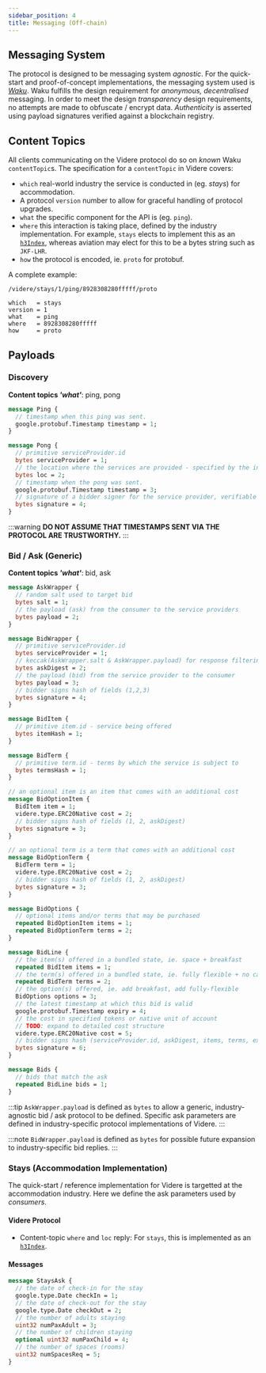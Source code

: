 ```yaml
---
sidebar_position: 4
title: Messaging (Off-chain)
---
```


## Messaging System

The protocol is designed to be messaging system *agnostic*. For the quick-start and proof-of-concept implementations, the messaging system used is [*Waku*](https://waku.org/). Waku fulfills the design requirement for *anonymous, decentralised* messaging. In order to meet the design *transparency* design requirements, no attempts are made to obfuscate / encrypt data. *Authenticity* is asserted using payload signatures verified against a blockchain registry. 

## Content Topics

All clients communicating on the Videre protocol do so on *known* Waku `contentTopic`s. The specification for a `contentTopic` in Videre covers:

* `which` real-world industry the service is conducted in (eg. *stays*) for accommodation.
* A protocol `version` number to allow for graceful handling of protocol upgrades.
* `what` the specific component for the API is (eg. `ping`).
* `where` this interaction is taking place, defined by the industry implementation. For example, `stays` elects to implement this as an [`h3Index`](https://h3geo.org/), whereas aviation may elect for this to be a bytes string such as `JKF-LHR`.
* `how` the protocol is encoded, ie. `proto` for protobuf.

A complete example:

```raw
/videre/stays/1/ping/8928308280fffff/proto

which   = stays
version = 1
what    = ping
where   = 8928308280fffff
how     = proto
```

## Payloads

### Discovery

**Content topics _'what'_**: ping, pong

```protobuf
message Ping {
  // timestamp when this ping was sent.
  google.protobuf.Timestamp timestamp = 1;
}

message Pong {
  // primitive serviceProvider.id
  bytes serviceProvider = 1;
  // the location where the services are provided - specified by the industry implementation
  bytes loc = 2;
  // timestamp when the pong was sent.
  google.protobuf.Timestamp timestamp = 3;
  // signature of a bidder signer for the service provider, verifiable on-chain
  bytes signature = 4;
}
```

:::warning
**DO NOT ASSUME THAT TIMESTAMPS SENT VIA THE PROTOCOL ARE TRUSTWORTHY.** 
:::

### Bid / Ask (Generic)

**Content topics _'what'_**: bid, ask

```protobuf
message AskWrapper {
  // random salt used to target bid
  bytes salt = 1;
  // the payload (ask) from the consumer to the service providers
  bytes payload = 2;
}

message BidWrapper {
  // primitive serviceProvider.id
  bytes serviceProvider = 1;
  // keccak(AskWrapper.salt & AskWrapper.payload) for response filtering
  bytes askDigest = 2;
  // the payload (bid) from the service provider to the consumer
  bytes payload = 3;
  // bidder signs hash of fields (1,2,3)
  bytes signature = 4;
}

message BidItem {
  // primitive item.id - service being offered
  bytes itemHash = 1;
}

message BidTerm {
  // primitive term.id - terms by which the service is subject to
  bytes termsHash = 1;
}

// an optional item is an item that comes with an additional cost
message BidOptionItem {
  BidItem item = 1;
  videre.type.ERC20Native cost = 2;
  // bidder signs hash of fields (1, 2, askDigest)
  bytes signature = 3;
}

// an optional term is a term that comes with an additional cost
message BidOptionTerm {
  BidTerm term = 1;
  videre.type.ERC20Native cost = 2;
  // bidder signs hash of fields (1, 2, askDigest)
  bytes signature = 3;
}

message BidOptions {
  // optional items and/or terms that may be purchased
  repeated BidOptionItem items = 1;
  repeated BidOptionTerm terms = 2;
}

message BidLine {
  // the item(s) offered in a bundled state, ie. space + breakfast
  repeated BidItem items = 1;
  // the term(s) offered in a bundled state, ie. fully flexible + no cancellation
  repeated BidTerm terms = 2;
  // the option(s) offered, ie. add breakfast, add fully-flexible
  BidOptions options = 3;
  // the latest timestamp at which this bid is valid
  google.protobuf.Timestamp expiry = 4;
  // the cost in specified tokens or native unit of account
  // TODO: expand to detailed cost structure
  videre.type.ERC20Native cost = 5;
  // bidder signs hash (serviceProvider.id, askDigest, items, terms, expiry, cost))
  bytes signature = 6;
}

message Bids {
  // bids that match the ask
  repeated BidLine bids = 1;
}
```

:::tip
`AskWrapper.payload` is defined as `bytes` to allow a generic, industry-agnostic bid / ask protocol to be defined. Specific ask parameters are defined in industry-specific protocol implementations of Videre.
:::

:::note
`BidWrapper.payload` is defined as `bytes` for possible future expansion to industry-specific bid replies.
:::

### Stays (Accommodation Implementation)

The quick-start / reference implementation for Videre is targetted at the accommodation industry. Here we define the ask parameters used by *consumers*.

#### Videre Protocol

* Content-topic `where` and `loc` reply: For `stays`, this is implemented as an [`h3Index`](https://h3geo.org/).

#### Messages

```protobuf
message StaysAsk {
  // the date of check-in for the stay
  google.type.Date checkIn = 1;
  // the date of check-out for the stay
  google.type.Date checkOut = 2;
  // the number of adults staying
  uint32 numPaxAdult = 3;
  // the number of children staying
  optional uint32 numPaxChild = 4;
  // the number of spaces (rooms)
  uint32 numSpacesReq = 5;
}
```
